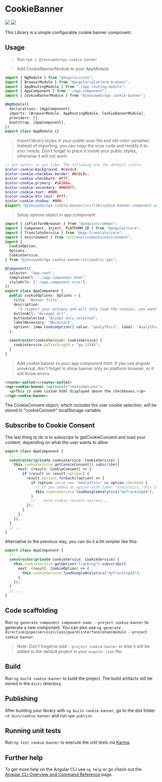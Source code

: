 # CookieBanner
![](https://img.shields.io/badge/NPM-v14.21.1-red?logo=npm)
![](https://img.shields.io/badge/Angular-v13.31.12-red?logo=angular)

This Library is a simple configurable cookie banner component.

## Usage

> Run `npm i @jensuweb/ngx-cookie-banner`

> Add CookieBannerModule to your AppModule

```ts
import { NgModule } from "@angular/core";
import { BrowserModule } from "@angular/platform-browser";
import { AppRoutingModule } from "./app-routing.module";
import { AppComponent } from "./app.component";
import { CookieBannerModule } from "@jensuweb/ngx-cookie-banner";

@NgModule({
  declarations: [AppComponent],
  imports: [BrowserModule, AppRoutingModule, CookieBannerModule],
  providers: [],
  bootstrap: [AppComponent],
})
export class AppModule {}
```

> Import library styles in your public scss file and set color variables.
> Instead of importing, you can copy the scss code and modify it to your needs. Don't forget to place it inside your public styles, otherwise it will not work.

```scss
// Set colors as you like. The following are the default colors.
$color-cookie-background: #c4c4c4;
$color-cookie-checkbox-border: #8c8c8c;
$color-cookie-checkmark: #fff;
$color-cookie-primary: #16168a;
$color-cookie-secondary: #00d5ff;
$color-cookie-text: #000;
$color-cookie-btn-text: #fff;
$color-cookie-shadow: #000;
@import "@jensuweb/ngx-cookie-banner/src/lib/cookie-banner.component.scss";
```

> Setup options object in app.component

```ts
import { isPlatformBrowser } from "@angular/common";
import { Component, Inject, PLATFORM_ID } from "@angular/core";
import { TranslateService } from "@ngx-translate/core";
import { environment } from "src/environments/environment";
import {
  CookieOption,
  Options,
  CookieService,
} from "@jensuweb/ngx-cookie-banner/src/public-api";

@Component({
  selector: "app-root",
  templateUrl: "./app.component.html",
  styleUrls: ["./app.component.scss"],
})
export class AppComponent {
  public cookieOptions: Options = {
    title: "Banner Title",
    description:
      "I respect your privacy and will only load the cookies, you want",
    buttonAll: "Acceppt all",
    buttonSelected: "Accept only selected",
    labelNecessary: "Necessary",
    options: [new CookieOption({ value: "analythics", label: "Analythics" })],
  };

  constructor(cookieService: CookieService) {
    cookieService.gaTrackingId = "ga-12345";
  }
}
```

> Add cookie banner to your app.component.html. If you use angular universal, don't forget to show banner only on platform browser, or it will throw errors.

```html
<router-outlet></router-outlet>
<ngx-cookie-banner [options]="cookieOptions">
  <p>This is some custom html displayed above the checkboxes.</p>
</ngx-cookie-banner>
```

The CookieConsent object, which includes the user cookie selection, will be stored in "cookieConsent" localStorage variable.

## Subscribe to Cookie Consent

The last thing to do is to subscripe to getCookieConsent and load your content,
depending on what the user wants to allow

```ts
export class AppComponent {
  // ...
  constructor(private cookieService: CookieService) {
    this.cookieService.getCookieConsent().subscribe({
      next: (result: CookieConsent) => {
        if (result && result.options) {
          result.options.forEach((option) => {
            if (option.value === "analythics" && option.checked) {
              // If you added an option with label "analythics, this is handled automatically
              this.cookieService.loadGoogleAnalytics("myTrackingId");
            }
            // ...more cookie consent options...
          });
        }
      },
    });
  }
  // ...
}
```

Alternative to the previous way, you can do it a bit simpler like this:

```ts
export class AppComponent {
  // ...
  constructor(private cookieService: CookieService) {
    this.cookieService.getOption("tracking").subscribe({
      next: (result: CookieOption) => {
        this.cookieService.loadGoogleAnalytics("myTrackingId");
      },
    });
  }
  // ...
}
```

## Code scaffolding

Run `ng generate component component-name --project cookie-banner` to generate a new component. You can also use `ng generate directive|pipe|service|class|guard|interface|enum|module --project cookie-banner`.

> Note: Don't forget to add `--project cookie-banner` or else it will be added to the default project in your `angular.json` file.

## Build

Run `ng build cookie-banner` to build the project. The build artifacts will be stored in the `dist/` directory.

## Publishing

After building your library with `ng build cookie-banner`, go to the dist folder `cd dist/cookie-banner` and run `npm publish`.

## Running unit tests

Run `ng test cookie-banner` to execute the unit tests via [Karma](https://karma-runner.github.io).

## Further help

To get more help on the Angular CLI use `ng help` or go check out the [Angular CLI Overview and Command Reference](https://angular.io/cli) page.

